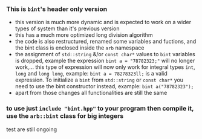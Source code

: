 ### This is ```bint```'s header only version

  - this version is much more dynamic and is expected to work on a wider types of system than it's previous version
  - this has a much more optimized long division algorithm
  - the code is also restructured, renamed some variables and fuctions, and the bint class is enclosed inside the ```arb``` namespace
  - the assignment of ```std::string``` &/or ```const char*``` values to ```bint``` variables is dropped, example the expression  ```bint a = "78782323;"``` will no longer work,... this type of expression will now only work for integral types ```int```, ```long``` and ```long long```, example: ```bint a = 78278323ll;``` is a valid expression. To initialize a ```bint``` from ```std::string``` or ```const char*``` you need to use the bint constructor instead, example: ```bint a("78782323");```
  - apart from those changes all functionalities are still the same

### to use just ```include "bint.hpp"``` to your program then compile it, use the ```arb::bint``` class for big integers

test are still ongoing
